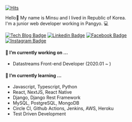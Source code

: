 [![Hits](https://hits.seeyoufarm.com/api/count/incr/badge.svg?url=https%3A%2F%2Fgithub.com%2Falstn2468%2Fhit-counter)](https://hits.seeyoufarm.com)

Hello👋 My name is Minsu and I lived in Republic of Korea.<br/>
I'm a junior web developer working in Pangyo. 💻<br/>

[![Tech Blog Badge](http://img.shields.io/badge/-Tech%20blog-000000?style=flat-square&logo=github&link=https://alstn2468.github.io/)](https://alstn2468.github.io/) [![Linkedin Badge](https://img.shields.io/badge/-LinkedIn-blue?style=flat-square&logo=Linkedin&logoColor=white&link=https://www.linkedin.com/in/minsu-kim-336289160/)](https://www.linkedin.com/in/minsu-kim-336289160/) [![Facebook Badge](https://img.shields.io/badge/Facebook-1877f2?style=flat-square&logo=facebook&logoColor=white&link=https://www.facebook.com/alstn2468)](https://www.facebook.com/alstn2468) [![Instagram Badge](https://img.shields.io/badge/Instagram-ff69b4?style=flat-square&logo=instagram&logoColor=white&link=https://www.instagram.com/minsu._.0102/)](https://www.instagram.com/minsu._.0102/)

#### 🔭 I’m currently working on ...

- Datastreams Front-end Developer (2020.01 ~ )

####  🌱 I’m currently learning ...

- Javascript, Typescript, Python<br/>
- React, NextJS, React Native<br/>
- Django, Django Rest Framework<br/>
- MySQL, PostgreSQL, MongoDB<br/>
- Circle CI, Github Actions, Jenkins, AWS, Heroku<br/>
- Test Driven Development
